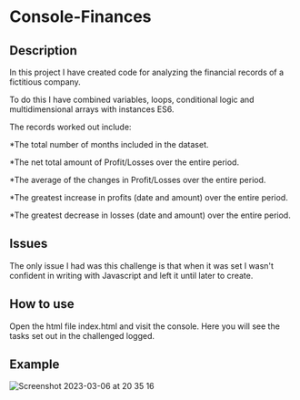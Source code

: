 # Console-Finances

## Description
In this project I have created code for analyzing the financial records of a fictitious company. 

To do this I have combined variables, loops, conditional logic and multidimensional arrays with instances ES6. 

The records worked out include: 

*The total number of months included in the dataset.

*The net total amount of Profit/Losses over the entire period.

*The average of the changes in Profit/Losses over the entire period.

*The greatest increase in profits (date and amount) over the entire period.

*The greatest decrease in losses (date and amount) over the entire period.

## Issues
The only issue I had was this challenge is that when it was set I wasn't confident in writing with Javascript and left it until later to create. 

## How to use
Open the html file index.html and visit the console. Here you will see the tasks set out in the challenged logged.

## Example
![Screenshot 2023-03-06 at 20 35 16](https://user-images.githubusercontent.com/117686053/223225247-43a00a99-4dc9-46bc-befc-d2c963a3c689.png)

